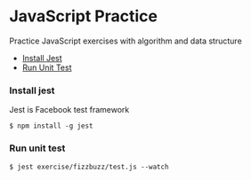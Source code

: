# JavaScript Practice
Practice JavaScript exercises with algorithm and data structure

- [Install Jest](#install-jest)
- [Run Unit Test](#run-test-with-jest)

### Install jest
Jest is Facebook test framework

    $ npm install -g jest

### Run unit test

    $ jest exercise/fizzbuzz/test.js --watch

